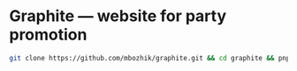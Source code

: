 # Graphite — website for party promotion

```bash
git clone https://github.com/mbozhik/graphite.git && cd graphite && pnpm i && code .
```
